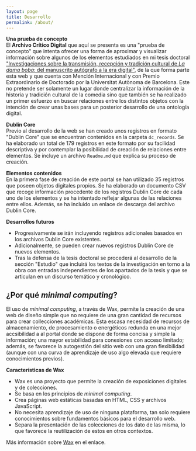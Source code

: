 ```yaml
---
layout: page
title: Desarrollo
permalink: /about/
---
```


**Una prueba de concepto**   
El **Archivo Crítico Digital** que aquí se presenta es una "prueba de concepto" que intenta ofrecer una forma de aproximar y visualizar información sobre algunos de los elementos estudiados en mi tesis doctoral ["Investigaciones sobre la transmisión, recepción y tradición cultural de _La dama boba_: del manuscrito autógrafo a la era digital"](http://hdl.handle.net/10803/689108), de la que forma parte esta web y que cuenta con Mención Internacional y con Premio Extraordinario de Doctorado por la Universitat Autònoma de Barcelona. Este no pretende ser solamente un lugar donde centralizar la información de la historia y tradición cultural de la comedia sino que también se ha realizado un primer esfuerzo en buscar relaciones entre los distintos objetos con la intención de crear unas bases para un posterior desarrollo de una ontología digital.

**Dublin Core**  
Previo al desarrollo de la web se han creado unos registros en formato "Dublin Core" que se encuentran contenidos en la carpeta `dc_records`. Se ha elaborado un total de 179 registros en este formato por su facilidad descriptiva y por contemplar la posibilidad de creación de relaciones entre elementos. Se incluye un archivo `Readme.md` que explica su proceso de creación.

**Elementos contenidos**  
En la primera fase de creación de este portal se han utilizado 35 registros que poseen objetos digitales propios. Se ha elaborado un documento CSV que recoge información procedente de los registros Dublin Core de cada uno de los elementos y se ha intentado reflejar algunas de las relaciones entre ellos. Además, se ha incluido un enlace de descarga del archivo Dublin Core.

**Desarrollos futuros**
- Progresivamente se irán incluyendo registros adicionales basados en los archivos Dublin Core existentes.
- Adicionalmente, se pueden crear nuevos registros Dublin Core de nuevos elementos.
- Tras la defensa de la tesis doctoral se procederá al desarrollo de la sección "Estudio" que incluirá los textos de la investigación en torno a la obra con entradas independientes de los apartados de la tesis y que se articulan en un discurso temático y cronológico.

## ¿Por qué _minimal computing_?

El uso de _minimal computing_, a través de Wax, permite la creación de una web de diseño simple que no requiere de una gran cantidad de recursos para crear collecciones académicas. Esta escasa necesidad de recursos de almacenamiento, de procesamiento o energéticos redunda en una mejor accsibilidad a al portal donde se dispone de forma concisa y simple la información; una mayor estabilidad para conexiones con acceso limitado; además, se favorece la autogestión del sitio web con una gran flexibilidad (aunque con una curva de aprendizaje de uso algo elevada que requiere conocimientos previos).


**Características de Wax**
- Wax es una proyecto que permite la creación de exposiciones digitales y de colecciones.
- Se basa en los principios de _minimal computing_.
- Crea páginas web estáticas basadas en HTML, CSS y archivos JavaScript.
- No necesita aprendizaje de uso de ninguna plataforma, tan solo requiere conocimientos sobre fundamentos básicos para el desarrollo web.
- Separa la presentación de las colecciones de los dato de las misma, lo que favorece la reutilización de estos en otros contextos.

Más información sobre [Wax](https://minicomp.github.io/wax/about/) en el enlace.
